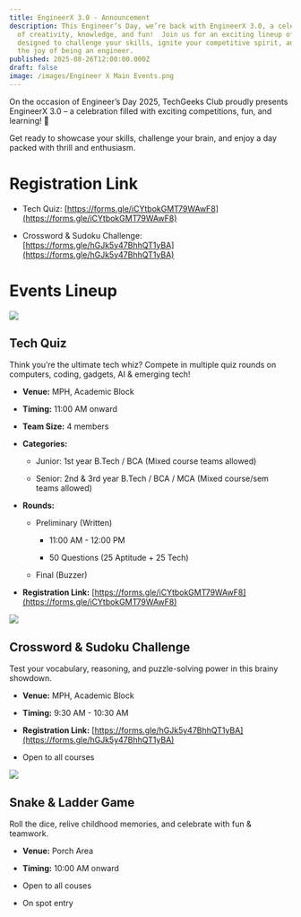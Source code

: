```yaml
---
title: EngineerX 3.0 - Announcement
description: This Engineer’s Day, we’re back with EngineerX 3.0, a celebration
  of creativity, knowledge, and fun!  Join us for an exciting lineup of events
  designed to challenge your skills, ignite your competitive spirit, and relive
  the joy of being an engineer.
published: 2025-08-26T12:00:00.000Z
draft: false
image: /images/Engineer X Main Events.png
---
```

On the occasion of Engineer’s Day 2025, TechGeeks Club proudly presents EngineerX 3.0 – a celebration filled with exciting competitions, fun, and learning! 🚀

Get ready to showcase your skills, challenge your brain, and enjoy a day packed with thrill and enthusiasm.

# Registration Link

*   Tech Quiz: [https://forms.gle/iCYtbokGMT79WAwF8](https://forms.gle/iCYtbokGMT79WAwF8)
    
*   Crossword & Sudoku Challenge: [https://forms.gle/hGJk5y47BhhQT1yBA](https://forms.gle/hGJk5y47BhhQT1yBA)
    

# Events Lineup

![](/images/EngineerX_3.0_TechQuiz.jpg)

## Tech Quiz

Think you’re the ultimate tech whiz? Compete in multiple quiz rounds on computers, coding, gadgets, AI & emerging tech!

*   **Venue:** MPH, Academic Block
    
*   **Timing:** 11:00 AM onward
    
*   **Team Size:** 4 members
    
*   **Categories:**
    
    *   Junior: 1st year B.Tech / BCA (Mixed course teams allowed)
        
    *   Senior: 2nd & 3rd year B.Tech / BCA / MCA (Mixed course/sem teams allowed)
        
*   **Rounds:**
    
    *   Preliminary (Written)
        
        *   11:00 AM - 12:00 PM
            
        *   50 Questions (25 Aptitude + 25 Tech)
            
    *   Final (Buzzer)
        
*   **Registration Link:** [https://forms.gle/iCYtbokGMT79WAwF8](https://forms.gle/iCYtbokGMT79WAwF8)
    

![](/images/EnginnerX_3.0_Sudoku&Crossword.jpg)

## Crossword & Sudoku Challenge

Test your vocabulary, reasoning, and puzzle-solving power in this brainy showdown.

*   **Venue:** MPH, Academic Block
    
*   **Timing:** 9:30 AM - 10:30 AM
    
*   **Registration Link:** [https://forms.gle/hGJk5y47BhhQT1yBA](https://forms.gle/hGJk5y47BhhQT1yBA)
    
*   Open to all courses
    

![](/images/EngineerX_3.0_Snake&Ladder.jpg)

## Snake & Ladder Game

Roll the dice, relive childhood memories, and celebrate with fun & teamwork.

*   **Venue:** Porch Area
    
*   **Timing:** 10:00 AM onward
    
*   Open to all couses
    
*   On spot entry
